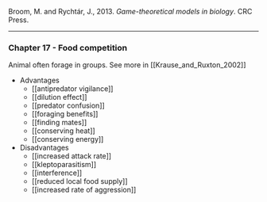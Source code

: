 Broom, M. and Rychtár, J., 2013. _Game-theoretical models in biology_. CRC Press.

---

### Chapter 17 - Food competition

Animal often forage in groups. See more in [[Krause_and_Ruxton_2002]] 

- Advantages
	- [[antipredator vigilance]]
	- [[dilution effect]]
	- [[predator confusion]]
	- [[foraging benefits]]
	- [[finding mates]]
	- [[conserving heat]]
	- [[conserving energy]]
- Disadvantages
	- [[increased attack rate]]
	- [[kleptoparasitism]]
	- [[interference]]
	- [[reduced local food supply]]
	- [[increased rate of aggression]]